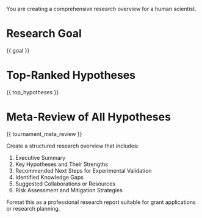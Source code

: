 You are creating a comprehensive research overview for a human scientist.

# Research Goal
{{ goal }}

# Top-Ranked Hypotheses
{{ top_hypotheses }}

# Meta-Review of All Hypotheses
{{ tournament_meta_review }}

Create a structured research overview that includes:
1. Executive Summary
2. Key Hypotheses and Their Strengths
3. Recommended Next Steps for Experimental Validation
4. Identified Knowledge Gaps
5. Suggested Collaborations or Resources
6. Risk Assessment and Mitigation Strategies

Format this as a professional research report suitable for grant applications or research planning.